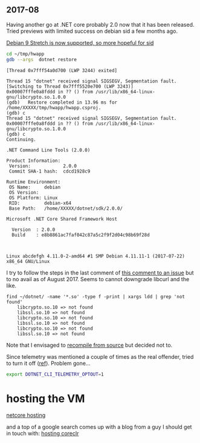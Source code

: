 
## 2017-08

Having another go at .NET core probably 2.0 now that it has been released. Tried previews with limited success on debian sid a few months ago.

[Debian 9 Stretch is now supported, so more hopeful for sid](https://github.com/dotnet/core/blob/master/release-notes/2.0/2.0-supported-os.md)


```bash
cd ~/tmp/hwapp
gdb --args  dotnet restore
```

```
[Thread 0x7fff54a0d700 (LWP 3244) exited]

Thread 15 "dotnet" received signal SIGSEGV, Segmentation fault.
[Switching to Thread 0x7fff5520e700 (LWP 3243)]
0x00007fffe0a8fddd in ?? () from /usr/lib/x86_64-linux-gnu/libcrypto.so.1.0.0
(gdb)   Restore completed in 13.96 ms for /home/XXXXX/tmp/hwapp/hwapp.csproj.
(gdb) c
Thread 15 "dotnet" received signal SIGSEGV, Segmentation fault.
0x00007fffe0a8fddd in ?? () from /usr/lib/x86_64-linux-gnu/libcrypto.so.1.0.0
(gdb) c
Continuing.

```

```
.NET Command Line Tools (2.0.0)

Product Information:
 Version:            2.0.0
 Commit SHA-1 hash:  cdcd1928c9

Runtime Environment:
 OS Name:     debian
 OS Version:  
 OS Platform: Linux
 RID:         debian-x64
 Base Path:   /home/XXXXX/dotnet/sdk/2.0.0/

Microsoft .NET Core Shared Framework Host

  Version  : 2.0.0
  Build    : e8b8861ac7faf042c87a5c2f9f2d04c98b69f28d



Linux abcdefgh 4.11.0-2-amd64 #1 SMP Debian 4.11.11-1 (2017-07-22) x86_64 GNU/Linux
```

I try to follow the steps in the last comment of [this comment to an issue](https://github.com/dotnet/core-setup/issues/545#issuecomment-294358690)  but to no avail as of August 2017. Seems to cannot downgrade libcurl and the like.

```
find ~/dotnet/ -name '*.so' -type f -print | xargs ldd | grep 'not found'
	libcrypto.so.10 => not found
	libssl.so.10 => not found
	libcrypto.so.10 => not found
	libssl.so.10 => not found
	libcrypto.so.10 => not found
	libssl.so.10 => not found
```

Note that I envisaged to [recompile from source](https://github.com/dotnet/coreclr/blob/master/Documentation/building/linux-instructions.md)  but decided not to.

Since telemetry was mentioned a couple of times as the real offender, tried to turn it off ([ref](http://michaelcrump.net/part12-aspnetcore/)). Problem gone...

```bash
export DOTNET_CLI_TELEMETRY_OPTOUT=1
```


# hosting the VM

[netcore hosting](https://docs.microsoft.com/en-us/dotnet/core/tutorials/netcore-hosting)

and a top of a google search comes up with a blog from a guy I should get in touch with:
[hosting coreclr](http://yizhang82.me/hosting-coreclr)